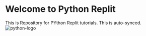 # Welcome to Python Replit
This is Repository for PYthon Replit tutorials. This is auto-synced.
![python-logo](https://user-images.githubusercontent.com/94243272/171063813-fa05b937-802e-4b0e-a5df-58cd43cfbaa4.png)
